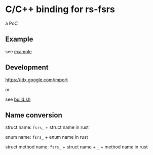 # C/C++ binding for rs-fsrs

a PoC

## Example

see [example](./examples/basic.c)

## Development

<https://idx.google.com/import>

or

see [build.sh](./build.sh)

## Name conversion

struct name: `fsrs_` + struct name in rust

enum name: `fsrs_` + enum name in rust

struct method name: `fsrs_` + struct name + `_` + method name in rust
